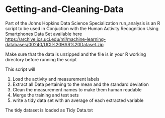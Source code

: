 # Getting-and-Cleaning-Data
Part of the Johns Hopkins Data Science Specialization
run_analysis is an R script to be used in Conjuction with the Human Activity Recognition Using Smartphones Data Set  available here 
https://archive.ics.uci.edu/ml/machine-learning-databases/00240/UCI%20HAR%20Dataset.zip

Make sure that the data is unzipped and the file is in your R working directory before running the script

This script will
1. Load the activity and measurement labels 
2. Extract all Data pertaining to the mean and the standard deviation 
3. Clean the measurement names to make them human readable
4. Merge the training and test sets
5. write a tidy data set with an average of each extracted variable

The tidy dataset is loaded as Tidy Data.txt
